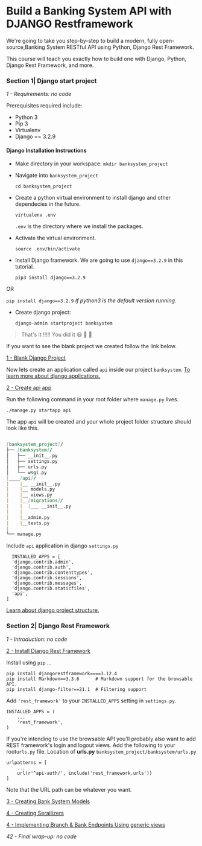 # Build a Banking System API with DJANGO Restframework

We're going to take you step-by-step to build a modern, fully open-source,Banking System RESTful API using Python, Django Rest Framework.

This course will teach you exactly how to build one with Django, Python, Django Rest Framework, and more.

### Section 1| Django start project
*1 - Requirements: no code*

Prerequisites required include:

- Python 3
- Pip 3
- Virtualenv
- Django == 3.2.9

#### Django Installation Instructions

* Make directory in your workspace:
  `mkdir banksystem_project`

* Navigate into `banksystem_project`

  `cd banksystem_project`

* Create a python virtual environment to install django and other dependecies in the future.

  `virtualenv .env`

  `.env` is the directory where we install the packages.

* Activate the virtual environment.

  `source .env/bin/activate`

* Install Django framework. We are going to use `django==3.2.9` in this tutorial.

  `pip3 install django==3.2.9`

OR 

  `pip install django==3.2.9` _If python3 is the default version running._

* Create django project:
  
  `django-admin startproject banksystem`
 

> That's it !!!!! You did it  :smiley: :clap: :clap: 

If you want to see the blank project we created follow the link below.

[1 - Blank Django Project](../../tree/96f545b069e1995c2662529f2d2e0decc1c4281c/)


Now lets create an application called `api` inside our project `banksystem`. [To learn more about django applications.](https://docs.djangoproject.com/en/2.1/ref/applications/)

[2 - Create api app](../../tree/084d648c94b0f11c89cbbcd930e2fce6e3687109/)

Run the following command in your root folder where `manage.py` lives.

`./manage.py startapp api`

The app `api` will be created and your whole project folder structure should look like this.

```markdown 

[banksystem_project]/
├── [banksystem]/
│   ├── __init__.py
│   ├── settings.py
│   ├── urls.py
│   └── wsgi.py
|____[api]/
|    |__ __init__.py
|    |__ models.py
|    |__ views.py
|    |__[migrations]/
|    |  |___ __init__.py
|    |
|    |__admin.py
|    |__tests.py
|
└── manage.py
```

Include `api` application in django `settings.py`

```
  INSTALLED_APPS = [
  'django.contrib.admin',
  'django.contrib.auth',
  'django.contrib.contenttypes',
  'django.contrib.sessions',
  'django.contrib.messages',
  'django.contrib.staticfiles',
  'api',
]

```

[Learn about django project structure.](https://django-project-skeleton.readthedocs.io/en/latest/structure.html)

### Section 2| Django Rest Framework

*1 - Introduction: no code*

[2 - Install Django Rest Framework](../../tree/63ae3a627606d74c9e4f6128ccd1ec686104585a/)

Install using `pip` ...

```
pip install djangorestframework====3.12.4
pip install Markdown==3.3.6      # Markdown support for the browsable API.
pip install django-filter==21.1  # Filtering support
```

Add `'rest_framework'` to your `INSTALLED_APPS` setting in `settings.py`.

```
INSTALLED_APPS = (
    ...
    'rest_framework',
)
```

If you're intending to use the browsable API you'll probably also want to add REST framework's login and logout views. Add the following to your root`urls.py` file. Location of **urls.py** `banksystem_project/banksystem/urls.py` 

```
urlpatterns = [
    ...
    url(r'^api-auth/', include('rest_framework.urls'))
]
```

Note that the URL path can be whatever you want.

[3 - Creating Bank System Models](../../tree/bc2272e009fa1dcb8719155d5b603b74c9e02e74/)

[4 - Creating Serailizers](../../tree/93b845ccda9d5430dd5e447ec250f5a883d3a55f/)

[4 - Implementing Branch & Bank Endpoints Using generic views](../../tree/48c31204adf47262acdda05c44742393e25ec39e/)

<!-- [6 - Create & Update through Serializers](../../tree/add_commit_here/)

[7 - Validation & Fields](../../tree/add_commit_here/)

[8 - API Endpoints Overview](../../tree/add_commit_here/)

[9 - List & Search API View](../../tree/add_commit_here/)

[10 - Create API View](../../tree/add_commit_here/)

[11 - Detail API View](../../tree/add_commit_here/)

[12 - Update & Delete API Views](../../tree/add_commit_here/)

[13 - Mixins to Power Http Methods](../../tree/add_commit_here/)

[14 - One API Endpoint for CRUDL](../../tree/add_commit_here/)

[15 - One API Endpoint for CRUDL Part 2](../../tree/add_commit_here/)

[16 - Uploading & Handling Images](../../tree/add_commit_here/)

[17 - 2 Views for CRUDL](../../tree/add_commit_here/)

[18 - Authentication & Permissions](../../tree/add_commit_here/) -->
<!-- 
[19 - Global Settings for Authentication & Permissions](../../tree/add_commit_here/)

[20 - Permission Tests with Python Requests](../../tree/add_commit_here/)

[21 - Implement JWT Authentication](../../tree/add_commit_here/)

[22 - JWT Authorization Header](../../tree/add_commit_here/)

[23 - Custom JWT Response Payload Handler](../../tree/add_commit_here/)

[24 - Custom Authentication View](../../tree/add_commit_here/)

[25 - Register API View](../../tree/add_commit_here/)

[26 - User Register Serializer](../../tree/add_commit_here9/)

[27 - Serializer Method Field](../../add_commit_here/)

[28 - Get Context Data](../../tree/add_commit_here/)

[29 - Custom Permissions](../../tree/add_commit_here/)

[30 - Is Owner or Read Only Permission](../../tree/add_commit_histor/)

[31 - Nested Serializer Part 1](../../tree/add_commit_histor/)

[33 - Nested Serializer Part 2 & 3](../../tree/add_commit_histor/)

[34 - Pagination to Manage Request Load](../../tree/add_commit_history/)

[35 - Search Filter & Ordering](../../tree/add_commit_histor/)

[36 - Reverse URLs with DRF](../../tree/add_commit_historb/)

[37 - Serializer related fields](../../tree/add_commit_histor/)
d
[38 - Automated Testing](../../tree/add_commit_history/)

[39 - Testing User API](../../tree/add_commit_histor/)

[41 - Testing with a Temporary Image](../../tree/add_commit_histor/) -->

*42 - Final wrap-up: no code*
